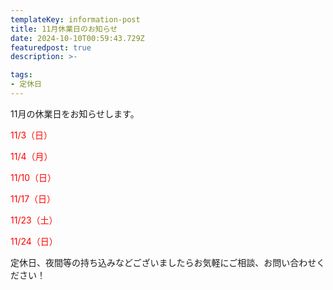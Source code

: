 ```yaml
---
templateKey: information-post
title: 11月休業日のお知らせ
date: 2024-10-10T00:59:43.729Z
featuredpost: true
description: >-

tags:
- 定休日
---
```


11月の休業日をお知らせします。

<span style="color: red;">11/3（日）</span>

<span style="color: red;">11/4（月）</span>

<span style="color: red;">11/10（日）</span>

<span style="color: red;">11/17（日）</span>

<span style="color: red;">11/23（土）</span>

<span style="color: red;">11/24（日）</span>



定休日、夜間等の持ち込みなどございましたらお気軽にご相談、お問い合わせください！

